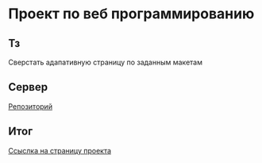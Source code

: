# Проект по веб программированию
## Тз
Сверстать адапативную страницу по заданным макетам
## Сервер
[Репозиторий](https://github.com/ershovmn/weather-svr)
## Итог
[Ссыслка на страницу проекта](https://weather.tehnarenok.online)
